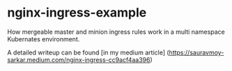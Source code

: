 # nginx-ingress-example
How mergeable master and minion ingress rules work in a multi namespace Kubernates environment.

A detailed writeup can be found [in my medium article] (https://sauravmoy-sarkar.medium.com/nginx-ingress-cc9acf4aa396)
